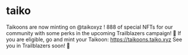 # taiko
Taikoons are now minting on  @taikoxyz ! 888 of special NFTs for our community with some perks in the upcoming Trailblazers campaign! 🥁  If you are eligible, go and mint your Taikoon: https://taikoons.taiko.xyz  See you in Trailblazers soon! 🚀
